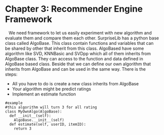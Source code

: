 # Chapter 3: Recommender Engine Framework
&nbsp;&nbsp;&nbsp;We need framework to let us easily experiment with new algorithm and evaluate them and compare them each other. SurpriseLib has a python base class called AlgoBase. This class contain functions and variables that can be shared by other that inherit from this class. AlgoBased have some algorithm like SVD, KNNBasic and SVDpp which all of them inherits from AlgoBase class. They can access to the function and data defined in AlgoBase based class. Beside that we can define our own algorithm that inherits from AlgoBase and can be used in the same way. There is the steps:
- All you have to do is create a new class inherits from AlgoBase
- Your algorithm might be predict ratings
- Implement an estimate function

```pyton
#example
#this algorithm will turn 3 for all rating
class MyOwnAlgo(AlgoBase):
  def __init__(self):
    AlgoBase.__init__(self)
  def estimate(self, userID, itemID):
    return 3
```

